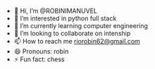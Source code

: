 - 👋 Hi, I’m @ROBINIMANUVEL
- 👀 I’m interested in python full stack
- 🌱 I’m currently learning computer engineering 
- 💞️ I’m looking to collaborate on intenship
- 📫 How to reach me riorobin62@gmail.com
- 😄 Pronouns: robin
- ⚡ Fun fact: chess

<!---
ROBINIMANUVEL/ROBINIMANUVEL is a ✨ special ✨ repository because its `README.md` (this file) appears on your GitHub profile.
You can click the Preview link to take a look at your changes.
--->
